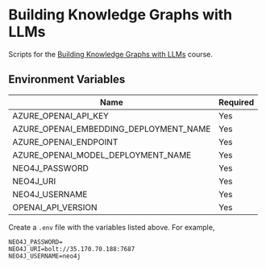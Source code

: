 # Building Knowledge Graphs with LLMs

Scripts for the [Building Knowledge Graphs with LLMs](https://graphacademy.neo4j.com/courses/llm-knowledge-graph-construction/) course.

## Environment Variables

| Name | Required |
| ---- | -------- |
| AZURE_OPENAI_API_KEY | Yes |
| AZURE_OPENAI_EMBEDDING_DEPLOYMENT_NAME | Yes |
| AZURE_OPENAI_ENDPOINT | Yes |
| AZURE_OPENAI_MODEL_DEPLOYMENT_NAME | Yes |
| NEO4J_PASSWORD | Yes |
| NEO4J_URI | Yes |
| NEO4J_USERNAME | Yes |
| OPENAI_API_VERSION | Yes |

Create a `.env` file with the variables listed above. For example,

```
NEO4J_PASSWORD=
NEO4J_URI=bolt://35.170.70.188:7687
NEO4J_USERNAME=neo4j
```
